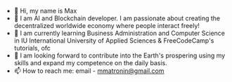 - 👋 Hi, my name is Max
- 👀 I am AI and Blockchain developer. I am passionate about creating the decentralized worldwide economy where people interact freely!
- 🌱 I am currently learning Business Administration and Computer Science in IU International University of Applied Sciences & FreeCodeCamp's tutorials, ofc
- 💞️ I am looking forward to contribute into the Earth's prospering using my skills and expand my competence on the daily basis.
- 📫 How to reach me: email - mmatronin@gmail.com

<!---
Max77788/Max77788 is a ✨ special ✨ repository because its `README.md` (this file) appears on your GitHub profile.
You can click the Preview link to take a look at your changes.
--->

